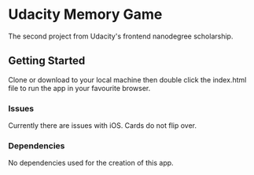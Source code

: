 # Udacity Memory Game

The second project from Udacity's frontend nanodegree scholarship.

## Getting Started

Clone or download to your local machine then double click the index.html file to run the app in your favourite browser.

### Issues

Currently there are issues with iOS. Cards do not flip over.

### Dependencies

No dependencies used for the creation of this app.

